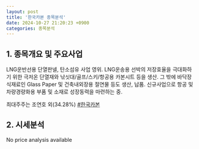 ```yaml
---
layout: post
title: '한국카본 종목분석'
date: 2024-10-27 21:20:23 +0900
categories: 종목분석
---
```


## 1. 종목개요 및 주요사업

LNG운반선용 단열판넬, 탄소섬유 사업 영위. LNG운송용 선박의 저장효율을 극대화하기 위한 극저온 단열재와 낚싯대/골프/스키/항공용 카본시트 등을 생산. 그 밖에 바닥장식재료인 Glass Paper 및 건축내외장용 절연물 등도 생산, 납품. 신규사업으로 항공 및 차량경량화용 부품 및 소재로 성장동력을 마련하는 중.

최대주주는 조연호 외(34.28%)
[#한국카본](#)

## 2. 시세분석

No price analysis available
